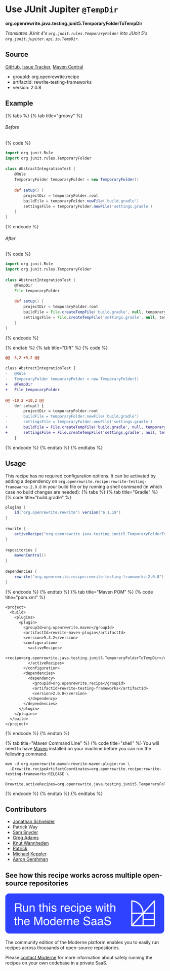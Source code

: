 # Use JUnit Jupiter `@TempDir`

**org.openrewrite.java.testing.junit5.TemporaryFolderToTempDir**

_Translates JUnit 4's `org.junit.rules.TemporaryFolder` into JUnit 5's `org.junit.jupiter.api.io.TempDir`._

## Source

[GitHub](https://github.com/openrewrite/rewrite-testing-frameworks/blob/main/src/main/java/org/openrewrite/java/testing/junit5/TemporaryFolderToTempDir.java), [Issue Tracker](https://github.com/openrewrite/rewrite-testing-frameworks/issues), [Maven Central](https://central.sonatype.com/artifact/org.openrewrite.recipe/rewrite-testing-frameworks/2.0.8/jar)

* groupId: org.openrewrite.recipe
* artifactId: rewrite-testing-frameworks
* version: 2.0.8

## Example


{% tabs %}
{% tab title="groovy" %}

###### Before
{% code %}
```groovy
import org.junit.Rule
import org.junit.rules.TemporaryFolder

class AbstractIntegrationTest {
    @Rule
    TemporaryFolder temporaryFolder = new TemporaryFolder()

    def setup() {
        projectDir = temporaryFolder.root
        buildFile = temporaryFolder.newFile('build.gradle')
        settingsFile = temporaryFolder.newFile('settings.gradle')
    }
}
```
{% endcode %}

###### After
{% code %}
```groovy
import org.junit.Rule
import org.junit.rules.TemporaryFolder

class AbstractIntegrationTest {
    @TempDir
    File temporaryFolder

    def setup() {
        projectDir = temporaryFolder.root
        buildFile = File.createTempFile('build.gradle', null, temporaryFolder)
        settingsFile = File.createTempFile('settings.gradle', null, temporaryFolder)
    }
}
```
{% endcode %}

{% endtab %}
{% tab title="Diff" %}
{% code %}
```diff
@@ -5,2 +5,2 @@

class AbstractIntegrationTest {
-   @Rule
-   TemporaryFolder temporaryFolder = new TemporaryFolder()
+   @TempDir
+   File temporaryFolder

@@ -10,2 +10,2 @@
    def setup() {
        projectDir = temporaryFolder.root
-       buildFile = temporaryFolder.newFile('build.gradle')
-       settingsFile = temporaryFolder.newFile('settings.gradle')
+       buildFile = File.createTempFile('build.gradle', null, temporaryFolder)
+       settingsFile = File.createTempFile('settings.gradle', null, temporaryFolder)
    }
```
{% endcode %}
{% endtab %}
{% endtabs %}


## Usage

This recipe has no required configuration options. It can be activated by adding a dependency on `org.openrewrite.recipe:rewrite-testing-frameworks:2.0.8` in your build file or by running a shell command (in which case no build changes are needed): 
{% tabs %}
{% tab title="Gradle" %}
{% code title="build.gradle" %}
```groovy
plugins {
    id("org.openrewrite.rewrite") version("6.1.19")
}

rewrite {
    activeRecipe("org.openrewrite.java.testing.junit5.TemporaryFolderToTempDir")
}

repositories {
    mavenCentral()
}

dependencies {
    rewrite("org.openrewrite.recipe:rewrite-testing-frameworks:2.0.8")
}
```
{% endcode %}
{% endtab %}
{% tab title="Maven POM" %}
{% code title="pom.xml" %}
```markup
<project>
  <build>
    <plugins>
      <plugin>
        <groupId>org.openrewrite.maven</groupId>
        <artifactId>rewrite-maven-plugin</artifactId>
        <version>5.3.2</version>
        <configuration>
          <activeRecipes>
            <recipe>org.openrewrite.java.testing.junit5.TemporaryFolderToTempDir</recipe>
          </activeRecipes>
        </configuration>
        <dependencies>
          <dependency>
            <groupId>org.openrewrite.recipe</groupId>
            <artifactId>rewrite-testing-frameworks</artifactId>
            <version>2.0.8</version>
          </dependency>
        </dependencies>
      </plugin>
    </plugins>
  </build>
</project>
```
{% endcode %}
{% endtab %}

{% tab title="Maven Command Line" %}
{% code title="shell" %}
You will need to have [Maven](https://maven.apache.org/download.cgi) installed on your machine before you can run the following command.

```shell
mvn -U org.openrewrite.maven:rewrite-maven-plugin:run \
  -Drewrite.recipeArtifactCoordinates=org.openrewrite.recipe:rewrite-testing-frameworks:RELEASE \
  -Drewrite.activeRecipes=org.openrewrite.java.testing.junit5.TemporaryFolderToTempDir
```
{% endcode %}
{% endtab %}
{% endtabs %}

## Contributors
* [Jonathan Schnéider](mailto:jkschneider@gmail.com)
* Patrick Way
* [Sam Snyder](mailto:sam@moderne.io)
* [Greg Adams](mailto:greg@moderne.io)
* [Knut Wannheden](mailto:knut@moderne.io)
* [Patrick](mailto:patway99@gmail.com)
* [Michael Keppler](mailto:bananeweizen@gmx.de)
* [Aaron Gershman](mailto:aegershman@gmail.com)


## See how this recipe works across multiple open-source repositories

[![Moderne Link Image](/.gitbook/assets/ModerneRecipeButton.png)](https://app.moderne.io/recipes/org.openrewrite.java.testing.junit5.TemporaryFolderToTempDir)

The community edition of the Moderne platform enables you to easily run recipes across thousands of open-source repositories.

Please [contact Moderne](https://moderne.io/product) for more information about safely running the recipes on your own codebase in a private SaaS.
